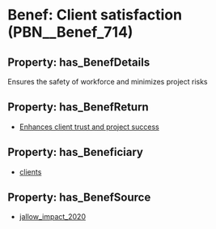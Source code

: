 # Benef: __Client satisfaction__ (PBN__Benef_714)

## Property: has_BenefDetails

Ensures the safety of workforce and minimizes project risks

## Property: has_BenefReturn

* [Enhances client trust and project success](../BenefReturn/PBN__BenefReturn_766)

## Property: has_Beneficiary

* [clients](../Stakeholder/PBN__Stakeholder_297)

## Property: has_BenefSource

* [jallow_impact_2020](../Article/PBN__Article_141)

